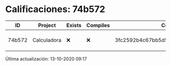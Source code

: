 # Calificaciones: 74b572
|ID|Project|Exists|Compiles|CommitHash|CommitDate|CheckDate|Comments|
|-|-|-|-|-|-|-|-|
|74b572|Calculadora|❌|❌|3fc2592b4c67bb5d592aaeb5e410967f74685abe|08-10-2020 14:04:08|13-10-2020 09:17:42|NULL|

Última actualización: 13-10-2020 09:17